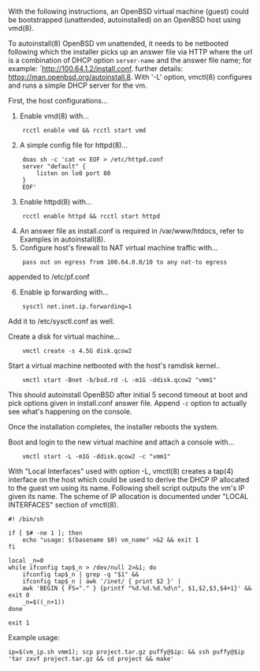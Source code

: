 With the following instructions, an OpenBSD virtual machine (guest)
could be bootstrapped (unattended, autoinstalled) on an OpenBSD
host using vmd(8).

To autoinstall(8) OpenBSD vm unattended, it needs to be netbooted
following which the installer picks up an answer file via HTTP where
the url is a combination of DHCP option `server-name` and the answer
file name; for example: `http://100.64.1.2/install.conf.  further
details: https://man.openbsd.org/autoinstall.8.  With '-L' option,
vmctl(8) configures and runs a simple DHCP server for the vm.

First, the host configurations...

1. Enable vmd(8) with...
```
	rcctl enable vmd && rcctl start vmd
```
2. A simple config file for httpd(8)...
```
	doas sh -c 'cat << EOF > /etc/httpd.conf
	server "default" {
		listen on lo0 port 80
	}
	EOF'
```
3. Enable httpd(8) with...
```
	rcctl enable httpd && rcctl start httpd
```
4. An answer file as install.conf is required in /var/www/htdocs,
   refer to Examples in autoinstall(8).
5. Configure host's firewall to NAT virtual machine traffic with...
```
	pass out on egress from 100.64.0.0/10 to any nat-to egress
```
   appended to /etc/pf.conf

6. Enable ip forwarding with...
```
	sysctl net.inet.ip.forwarding=1
```
Add it to /etc/sysctl.conf as well.

Create a disk for virtual machine... 
```
	vmctl create -s 4.5G disk.qcow2
```
Start a virtual machine netbooted with the host's ramdisk kernel..
```
	vmctl start -Bnet -b/bsd.rd -L -m1G -ddisk.qcow2 "vmm1"
```
This should autoinstall OpenBSD after initial 5 second timeout at
boot and pick options given in install.conf answer file.  Append
`-c` option to actually see what's happening on the console.

Once the installation completes, the installer reboots the system.

Boot and login to the new virtual machine and attach a console with...
```
	vmctl start -L -m1G -ddisk.qcow2 -c "vmm1"
```

With "Local Interfaces" used with option -L, vmctl(8) creates a
tap(4) interface on the host which could be used to derive the DHCP
IP allocated to the guest vm using its name. Following shell script
outputs the vm's IP given its name. The scheme of IP allocation is
documented under "LOCAL INTERFACES" section of vmctl(8).
```
#! /bin/sh

if [ $# -ne 1 ]; then
	echo "usage: $(basename $0) vm_name" >&2 && exit 1
fi

local _n=0
while ifconfig tap$_n > /dev/null 2>&1; do
	ifconfig tap$_n | grep -q "$1" &&
	ifconfig tap$_n | awk '/inet/ { print $2 }' |
	awk 'BEGIN { FS="." } {printf "%d.%d.%d.%d\n", $1,$2,$3,$4+1}' && exit 0
	_n=$((_n+1))
done

exit 1
```

Example usage:
```
ip=$(vm_ip.sh vmm1); scp project.tar.gz puffy@$ip: && ssh puffy@$ip 'tar zxvf project.tar.gz && cd project && make'
```
